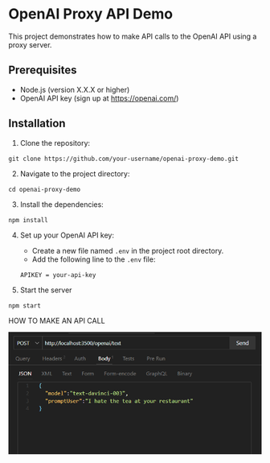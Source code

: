 # OpenAI Proxy API Demo

This project demonstrates how to make API calls to the OpenAI API using a proxy server.

## Prerequisites

- Node.js (version X.X.X or higher)
- OpenAI API key (sign up at https://openai.com/)

## Installation

1. Clone the repository:

```shell 
git clone https://github.com/your-username/openai-proxy-demo.git
```

2. Navigate to the project directory:

```shell 
cd openai-proxy-demo
```

3. Install the dependencies:

```shell 
npm install
```

4. Set up your OpenAI API key:

   - Create a new file named `.env` in the project root directory.
   - Add the following line to the `.env` file:
   
   ```
   APIKEY = your-api-key
   ```

5. Start the server 

```shell
npm start
```
HOW TO MAKE AN API CALL 

![Screenshot of an api call](image.png)

